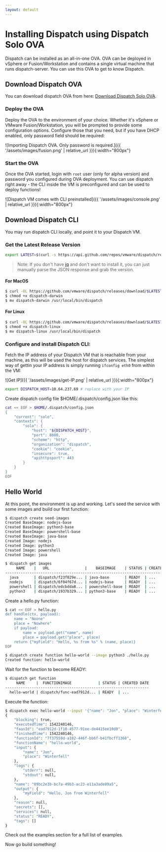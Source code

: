 ```yaml
---
layout: default
---
```

# Installing Dispatch using Dispatch Solo OVA

Dispatch can be installed as an all-in-one OVA. OVA can be deployed in vSphere or Fusion/Workstation and contains a single virtual machine that runs dispatch-server. You can use this OVA to get to know Dispatch.

## Download Dispatch OVA
You can download dispatch OVA from here: [Download Dispatch Solo OVA](http://vmware-dispatch.s3-website-us-west-2.amazonaws.com/ova/dispatch-latest-solo.ova).

### Deploy the OVA
Deploy the OVA to the environment of your choice. Whether it's vSphere or VMware Fusion/Workstation, you will be prompted to provide some configuration options. Configure those that you need, but if you have DHCP enabled, only password field should be required:

![Importing Dispatch OVA. Only password is required.]({{ '/assets/images/fusion.png' | relative_url }}){:width="800px"}

### Start the OVA
Once the OVA started, login with `root` user (only for alpha version) and password you configured during OVA deployment. You can use dispatch right away - the CLI inside the VM is preconfigured and can be used to deploy functions!

![Dispatch VM comes with CLI preinstalled]({{ '/assets/images/console.png' | relative_url }}){:width="800px"}

## Download Dispatch CLI
You may run dispatch CLI locally, and point it to your Dispatch VM.

### Get the Latest Release Version
```bash
export LATEST=$(curl -s https://api.github.com/repos/vmware/dispatch/releases/latest | jq -r .name)
```

>Note: If you don't have [jq](https://stedolan.github.io/jq/) and don't want to install it, you can just manually parse
>the JSON response and grab the version.

#### For MacOS
```bash
$ curl -OL https://github.com/vmware/dispatch/releases/download/$LATEST/dispatch-darwin
$ chmod +x dispatch-darwin
$ mv dispatch-darwin /usr/local/bin/dispatch
```

#### For Linux
```bash
$ curl -OL https://github.com/vmware/dispatch/releases/download/$LATEST/dispatch-linux
$ chmod +x dispatch-linux
$ mv dispatch-linux /usr/local/bin/dispatch
```

### Configure and install Dispatch CLI:

Fetch the IP address of your Dispatch VM that is reachable from your machine, as this will be used the host for dispatch services.  The simplest way of gettin your IP address is simply running `ifconfig eth0` from within the
VM:

![Get IP]({{ '/assets/images/get-IP.png' | relative_url }}){:width="800px"}


```bash
export DISPATCH_HOST=10.64.237.69 # replace with your IP
```

Create dispatch config file $HOME/.dispatch/config.json like this:
```bash
cat << EOF > $HOME/.dispatch/config.json
{
    "current": "solo",
    "contexts": {
        "solo": {
            "host": "${DISPATCH_HOST}",
            "port": 8080,
            "scheme": "http",
            "organization": "dispatch",
            "cookie": "cookie",
            "insecure": true,
            "apihttpsport": 443
        }
    }
}
EOF
```

## Hello World

At this point, the environment is up and working.  Let's seed the service
with some images and build our first function:

```bash
$ dispatch create seed-images
Created BaseImage: nodejs-base
Created BaseImage: python3-base
Created BaseImage: powershell-base
Created BaseImage: java-base
Created Image: nodejs
Created Image: python3
Created Image: powershell
Created Image: java
```
```bash
$ dispatch get images
     NAME    |   URL                |    BASEIMAGE    | STATUS | CREATED DATE
-----------------------------------------------------------------------------
  java       | dispatch/f23f029e... | java-base       | READY  | ...
  nodejs     | dispatch/6f04f67d... | nodejs-base     | READY  | ...
  powershell | dispatch/edcbdda8... | powershell-base | READY  | ...
  python3    | dispatch/1937b329... | python3-base    | READY  | ...
```
Create a hello.py function:
```bash
$ cat << EOF > hello.py
def handle(ctx, payload):
    name = "Noone"
    place = "Nowhere"
    if payload:
        name = payload.get("name", name)
        place = payload.get("place", place)
    return {"myField": "Hello, %s from %s" % (name, place)}
EOF
```
```bash
$ dispatch create function hello-world --image python3 ./hello.py
Created function: hello-world
```
Wait for the function to become READY:
```bash
$ dispatch get function
     NAME     |  FUNCTIONIMAGE            | STATUS | CREATED DATE
-----------------------------------------------------------------
  hello-world | dispatch/func-ead7912d... | READY  | ...
```
Execute the function:
```bash
$ dispatch exec hello-world --input '{"name": "Jon", "place": "Winterfell"}' --wait
{
    "blocking": true,
    "executedTime": 1542240146,
    "faasId": "ead7912d-1f18-4577-91ee-de4415ee10d0",
    "finishedTime": 1542240146,
    "functionId": "7f37559d-a182-446f-bb6f-b41fbcff1368",
    "functionName": "hello-world",
    "input": {
        "name": "Jon",
        "place": "Winterfell"
    },
    "logs": {
        "stderr": null,
        "stdout": null,
    },
    "name": "09bc2e3b-bc7a-49b3-ac23-e11a3ade89a5",
    "output": {
        "myField": "Hello, Jon from Winterfell"
    },
    "reason": null,
    "secrets": [],
    "services": null,
    "status": "READY",
    "tags": []
}
```

Check out the examples section for a full list of examples.

Now go build something!
